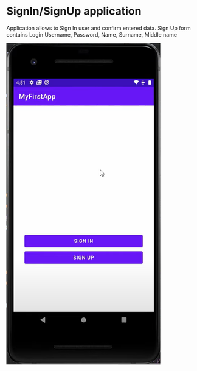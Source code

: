 # SignIn/SignUp application
Application allows to Sign In user and confirm entered data. Sign Up form contains Login Username, Password, Name, Surname, Middle name 

![alt text](https://raw.githubusercontent.com/mmariyam/app/main/1.PNG)
